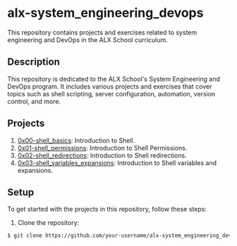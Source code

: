 # alx-system_engineering_devops

This repository contains projects and exercises related to system engineering and DevOps in the ALX School curriculum.

## Description

This repository is dedicated to the ALX School's System Engineering and DevOps program. It includes various projects and exercises that cover topics such as shell scripting, server configuration, automation, version control, and more.

## Projects

1. [0x00-shell_basics](0x00-shell_basics/): Introduction to Shell.
2. [0x01-shell_permissions](0x01-shell_permissions/): Introduction to Shell Permissions.
3. [0x02-shell_redirections](0x02-shell_redirections/): Introduction to Shell redirections.
4. [0x03-shell_variables_expansions](0x03-shell_variables_expansions/): Introduction to Shell variables and expansions.

## Setup

To get started with the projects in this repository, follow these steps:

1. Clone the repository:

```bash
$ git clone https://github.com/your-username/alx-system_engineering_devops.git
```
